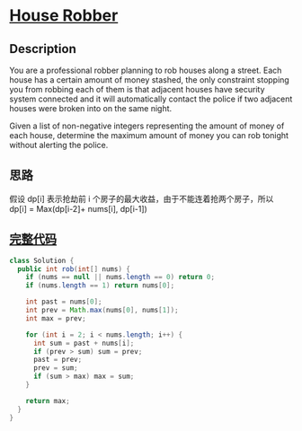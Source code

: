 # [House Robber][title]

## Description

You are a professional robber planning to rob houses along a street. Each house has a certain amount of money stashed, the only constraint stopping you from robbing each of them is that adjacent houses have security system connected and it will automatically contact the police if two adjacent houses were broken into on the same night.

Given a list of non-negative integers representing the amount of money of each house, determine the maximum amount of money you can rob tonight without alerting the police.

## 思路

假设 dp[i] 表示抢劫前 i 个房子的最大收益，由于不能连着抢两个房子，所以 dp[i] = Max(dp[i-2]+ nums[i], dp[i-1])

## [完整代码][src]

```java
class Solution {
  public int rob(int[] nums) {
    if (nums == null || nums.length == 0) return 0;
    if (nums.length == 1) return nums[0];

    int past = nums[0];
    int prev = Math.max(nums[0], nums[1]);
    int max = prev;

    for (int i = 2; i < nums.length; i++) {
      int sum = past + nums[i];
      if (prev > sum) sum = prev;
      past = prev;
      prev = sum;
      if (sum > max) max = sum;
    }

    return max;
  }
}
```

[title]: https://leetcode.com/problems/house-robber
[src]: https://github.com/andavid/leetcode-java/blob/master/src/com/andavid/leetcode/_198/Solution.java
